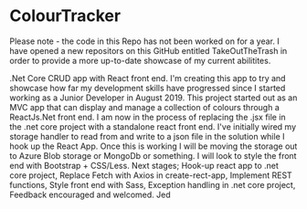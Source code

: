 # ColourTracker

Please note - the code in this Repo has not been worked on for a year.
I have opened a new repositors on this GitHub entitled TakeOutTheTrash in order to provide a more up-to-date showcase of my current abilitites.

.Net Core CRUD app with React front end.
I'm creating this app to try and showcase how far my development skills have progressed since I started working as a Junior Developer in August 2019. This project started out as an MVC app that can display and manage a collection of colours through a ReactJs.Net front end. I am now in the process of replacing the .jsx file in the .net core project with a standalone react front end. 
I've initially wired my storage handler to read from and write to a json file in the solution while I hook up the React App. Once this is working I will be moving the storage out to Azure Blob storage or MongoDb or something. 
I will look to style the front end with Bootstrap + CSS/Less.
Next stages;
Hook-up react app to .net core project,
Replace Fetch with Axios in create-rect-app,
Implement REST functions,
Style front end with Sass,
Exception handling in .net core project,
Feedback encouraged and welcomed.
Jed
